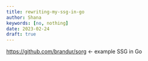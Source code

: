 ```yaml
---
title: rewriting-my-ssg-in-go
author: Shana
keywords: [no, nothing]
date: 2023-02-24
draft: true
---
```


https://github.com/brandur/sorg <- example SSG in Go